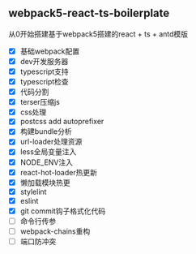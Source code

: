 ## webpack5-react-ts-boilerplate
从0开始搭建基于webpack5搭建的react + ts + antd模版

- [x] 基础webpack配置
- [x] dev开发服务器
- [x] typescript支持
- [x] typescript检查
- [x] 代码分割
- [x] terser压缩js
- [x] css处理
- [x] postcss add autoprefixer
- [x] 构建bundle分析
- [x] url-loader处理资源
- [x] less全局变量注入
- [x] NODE_ENV注入
- [x] react-hot-loader热更新
- [x] 懒加载模块热更
- [x] stylelint
- [x] eslint
- [x] git commit钩子格式化代码
- [ ] 命令行传参
- [ ] webpack-chains重构
- [ ] 端口防冲突
